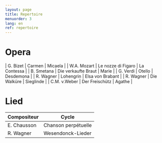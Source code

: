 ```yaml
---
layout: page
title: Repertoire
menuorder: 3
lang: en
ref: repertoire
---
```


# Opera	

| G. Bizet | Carmen | Micaela |
| W.A. Mozart | Le nozze di Figaro | La Contessa |
| B. Smetana | Die verkaufte Braut | Marie |
| G. Verdi | Otello | Desdemona |
| R. Wagner | Lohengrin | Elsa von Brabant |
| R. Wagner | Die Walküre | Sieglinde |
| C.M. v.Weber | Der Freischütz | Agathe |

# Lied

| Compositeur | Cycle | 
| -------- | ----- |
| E. Chausson | Chanson perpétuelle |
| R. Wagner | Wesendonck-Lieder |


